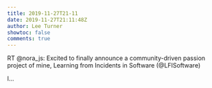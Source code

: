 ```yaml
---
title: 2019-11-27T21-11
date: 2019-11-27T21:11:48Z
author: Lee Turner
showtoc: false
comments: true
---
```


RT @nora_js: Excited to finally announce a community-driven passion project of mine, Learning from Incidents in Software (@LFISoftware) 

I…

